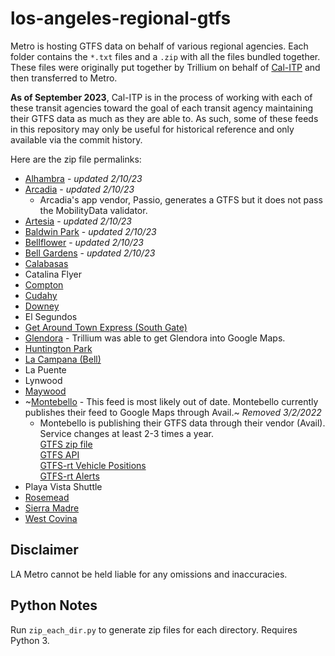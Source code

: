 # los-angeles-regional-gtfs

Metro is hosting GTFS data on behalf of various regional agencies. Each folder contains the `*.txt` files and a `.zip` with all the files bundled together.  These files were originally put together by Trillium on behalf of [Cal-ITP](https://calitp.org/) and then transferred to Metro.

**As of September 2023**, Cal-ITP is in the process of working with each of these transit agencies toward the goal of each transit agency maintaining their GTFS data as much as they are able to. As such, some of these feeds in this repository may only be useful for historical reference and only available via the commit history.

Here are the zip file permalinks:

* [Alhambra](https://raw.githubusercontent.com/LACMTA/los-angeles-regional-gtfs/main/alhambra-ca-us/alhambra-ca-us.zip) - *updated 2/10/23*
* [Arcadia](https://raw.githubusercontent.com/LACMTA/los-angeles-regional-gtfs/main/arcadia-ca-us/arcadia-ca-us.zip) - *updated 2/10/23*
  * Arcadia's app vendor, Passio, generates a GTFS but it does not pass the MobilityData validator.
* [Artesia](https://raw.githubusercontent.com/LACMTA/los-angeles-regional-gtfs/main/artesia-ca-us/artesia-ca-us.zip) - *updated 2/10/23*
* [Baldwin Park](https://raw.githubusercontent.com/LACMTA/los-angeles-regional-gtfs/main/baldwinpark-ca-us/baldwinpark-ca-us.zip/) - *updated 2/10/23*
* [Bellflower](https://raw.githubusercontent.com/LACMTA/los-angeles-regional-gtfs/main/bellflower-ca-us/bellflower-ca-us.zip) - *updated 2/10/23*
* [Bell Gardens](https://raw.githubusercontent.com/LACMTA/los-angeles-regional-gtfs/main/bellgardens-ca-us/bellgardens-ca-us.zip) - *updated 2/10/23*
* [Calabasas](https://raw.githubusercontent.com/LACMTA/los-angeles-regional-gtfs/main/calabasas-ca-us/calabasas-ca-us.zip)
* Catalina Flyer
* [Compton](https://raw.githubusercontent.com/LACMTA/los-angeles-regional-gtfs/main/compton-ca-us/compton-ca-us.zip)
* [Cudahy](https://raw.githubusercontent.com/LACMTA/los-angeles-regional-gtfs/main/cudahy-ca-us/cudahy-ca-us.zip)
* [Downey](https://raw.githubusercontent.com/LACMTA/los-angeles-regional-gtfs/main/downey-ca-us/downey-ca-us.zip)
* El Segundos
* [Get Around Town Express (South Gate)](https://raw.githubusercontent.com/LACMTA/los-angeles-regional-gtfs/main/getaroundtownexpress-ca-us/getaroundtownexpress-ca-us.zip)
* [Glendora](https://raw.githubusercontent.com/LACMTA/los-angeles-regional-gtfs/main/glendora-ca-us/glendora-ca-us.zip) - Trillium was able to get Glendora into Google Maps.
* [Huntington Park](https://raw.githubusercontent.com/LACMTA/los-angeles-regional-gtfs/main/huntingtonpark-ca-us/huntingtonpark-ca-us.zip)
* [La Campana (Bell)](https://raw.githubusercontent.com/LACMTA/los-angeles-regional-gtfs/main/lacampana-ca-us/lacampana-ca-us.zip)
* La Puente
* Lynwood
* [Maywood](https://raw.githubusercontent.com/LACMTA/los-angeles-regional-gtfs/main/maywood-ca-us/maywood-ca-us.zip)
* ~[Montebello](https://github.com/LACMTA/los-angeles-regional-gtfs/blob/14f09a256ac3f8b999b3ed7e701a21bb63bf5e1d/montebello-ca-us/montebello-ca-us.zip) - This feed is most likely out of date. Montebello currently publishes their feed to Google Maps through Avail.~  *Removed 3/2/2022*
  * Montebello is publishing their GTFS data through their vendor (Avail). Service changes at least 2-3 times a year.
  <br>[GTFS zip file](https://mbl.rideralerts.com/infopoint/gtfs-zip.ashx)
  <br>[GTFS API](https://mbl.rideralerts.com/InfoPoint/swagger/ui/index)
  <br>[GTFS-rt Vehicle Positions](https://mbl.rideralerts.com/InfoPoint/GTFS-Realtime.ashx?Type=VehiclePosition)
  <br>[GTFS-rt Alerts](https://mbl.rideralerts.com/InfoPoint/GTFS-Realtime.ashx?Type=Alert)
* Playa Vista Shuttle
* [Rosemead](https://raw.githubusercontent.com/LACMTA/los-angeles-regional-gtfs/main/rosemead-ca-us/rosemead-ca-us.zip)
* [Sierra Madre](https://raw.githubusercontent.com/LACMTA/los-angeles-regional-gtfs/main/sierramadre-ca-us/sierramadre-ca-us.zip)
* [West Covina](https://raw.githubusercontent.com/LACMTA/los-angeles-regional-gtfs/main/westcovina-ca-us/westcovina-ca-us.zip)

## Disclaimer

LA Metro cannot be held liable for any omissions and inaccuracies.

## Python Notes

Run `zip_each_dir.py` to generate zip files for each directory.  Requires Python 3.
